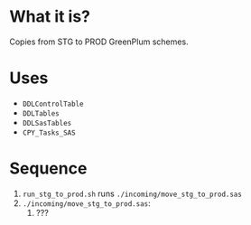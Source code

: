 #                  What it is?

Copies from STG to PROD GreenPlum schemes.









#                  Uses

- `DDLControlTable`
- `DDLTables`
- `DDLSasTables`
- `CPY_Tasks_SAS`









#                  Sequence

1. `run_stg_to_prod.sh` runs `./incoming/move_stg_to_prod.sas`
2. `./incoming/move_stg_to_prod.sas`:
	1. ???
